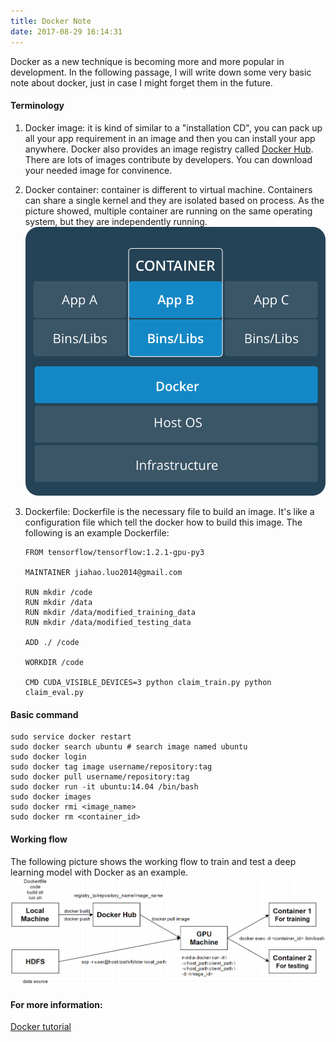 ```yaml
---
title: Docker Note
date: 2017-08-29 16:14:31
---
```


Docker as a new technique is becoming more and more popular in development. In the following passage, I will write down some very basic note about docker, just in case I might forget them in the future.

#### Terminology
1. Docker image: it is kind of similar to a "installation CD", you can pack up all your app requirement in an image and then you can install your app anywhere. Docker also provides an image registry called [Docker Hub](https://hub.docker.com). There are lots of images contribute by developers. You can download your needed image for convinence.
 
2. Docker container: container is different to virtual machine. Containers can share a single kernel and they are isolated based on process. As the picture showed, multiple container are running on the same operating system, but they are independently running.
![](/images/docker_note/container_architecture.png)

3. Dockerfile: Dockerfile is the necessary file to build an image. It's like a configuration file which tell the docker how to build this image. The following is an example Dockerfile:
	```
	FROM tensorflow/tensorflow:1.2.1-gpu-py3

	MAINTAINER jiahao.luo2014@gmail.com

	RUN mkdir /code
	RUN mkdir /data
	RUN mkdir /data/modified_training_data
	RUN mkdir /data/modified_testing_data

	ADD ./ /code

	WORKDIR /code

	CMD CUDA_VISIBLE_DEVICES=3 python claim_train.py python claim_eval.py
	```

#### Basic command
```
sudo service docker restart
sudo docker search ubuntu # search image named ubuntu
sudo docker login
sudo docker tag image username/repository:tag
sudo docker pull username/repository:tag
sudo docker run -it ubuntu:14.04 /bin/bash
sudo docker images
sudo docker rmi <image_name> 
sudo docker rm <container_id>
```

#### Working flow
The following picture shows the working flow to train and test a deep learning model with Docker as an example.
![](/images/docker_note/flow.png)

#### For more information:
[Docker tutorial](https://docs.docker.com/get-started/)

